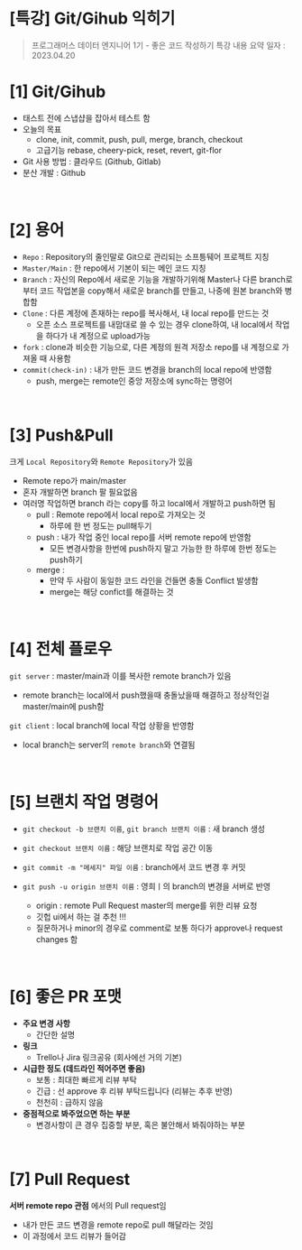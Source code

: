 # [특강] Git/Gihub 익히기
> 프로그래머스 데이터 엔지니어 1기 - 좋은 코드 작성하기 특강 내용 요약
> 일자 : 2023.04.20

# [1] Git/Gihub
- 태스트 전에 스냅샵을 잡아서 테스트 함
-  오늘의 목표 
    - clone, init, commit, push, pull, merge, branch, checkout
    - 고급기능 rebase, cheery-pick, reset, revert, git-flor
- Git 사용 방법 : 클라우드 (Github, Gitlab)
- 분산 개발 : Github

<br>

# [2] 용어
- `Repo` : Repository의 줄인말로 Git으로 관리되는 소프틍뒈어 프로젝트 지칭
- `Master/Main` : 한 repo에서 기본이 되는 메인 코드 지칭 
- `Branch` : 자신의 Repo에서 새로운 기능을 개발하기위해 Master나 다른 branch로 부터 코드 작업본을 copy해서 새로운 branch를 만들고, 나중에 원본 branch와 병합함
- `Clone` : 다른 계정에 존재하는 repo를 복사해서, 내 local repo를 만드는 것
    - 오픈 소스 프로젝트를 내맘대로 쓸 수 있는 경우 clone하여, 내 local에서 작업을 하다가 내 계정으로 upload가능
- `fork` : clone과 비슷한 기능으로, 다른 계정의 원격 저장소 repo를 내 계정으로 가져올 때 사용함
- `commit(check-in)` : 내가 만든 코드 변경을 branch의 local repo에 반영함 
    - push, merge는 remote인 중앙 저장소에 sync하는 명령어 

<br>

# [3] Push&Pull

크게 `Local Repository`와 `Remote Repository`가 있음 
- Remote repo가 main/master 
- 혼자 개발하면 branch 팔 필요없음
- 여러명 작업하면 branch 라는 copy를 하고 local에서 개발하고 push하면 됨
    - pull : Remote repo에서 local repo로 가져오는 것
        - 하루에 한 번 정도는 pull해두기
    - push : 내가 작업 중인 local repo를 서버 remote repo에 반영함
        - 모든 변경사항을 한번에 push하지 말고 가능한 한 하루에 한번 정도는 push하기 
    - merge : 
        - 만약 두 사람이 동일한 코드 라인을 건들면 충돌 Conflict 발생함 
        - merge는 해당 confict를 해결하는 것

<br>

# [4] 전체 플로우 
`git server` : master/main과 이를 복사한 remote branch가 있음
- remote branch는 local에서 push했을때  충돌났을때 해결하고 정상적인걸 master/main에 push함    

`git client` : local branch에 local 작업 상황을 반영함
- local branch는 server의 `remote branch`와 연결됨

<br>

# [5] 브랜치 작업 명령어  
- `git checkout -b 브랜치 이름`, `git branch 브랜치 이름` : 새 branch 생성   
- `git checkout 브랜치 이름` : 해당 브랜치로 작업 공간 이동 
- `git commit -m "메세지" 파일 이름` : branch에서 코드 변경 후 커밋 

- `git push -u origin 브랜치 이름` : 영희ㅣ의 branch의 변경을 서버로 반영
    - origin : remote
Pull Request  master의 merge를 위한 리뷰 요청 
    - 깃헙 ui에서 하는 걸 추천 !!!
    - 질문하거나 minor의 경우로 comment로 보통 하다가 approve나 request changes 함

<br>

# [6] 좋은 PR 포맷
- __주요 변경 사항__ 
    - 간단한 설명
- __링크__ 
    - Trello나 Jira 링크공유 (회사에선 거의 기본)
- __시급한 정도 (데드라인 적어주면 좋음)__
    - 보통 : 최대한 빠르게 리뷰 부탁 
    - 긴급 : 선 approve 후 리뷰 부탁드립니다 (리뷰는 추후 반영)
    - 천천히 : 급하지 않음 
- __중점적으로 봐주었으면 하는 부분__
    - 변경사항이 큰 경우 집중할 부분, 혹은 불안해서 봐줘야하는 부분 

<br>

# [7] Pull Request 
__서버 remote repo 관점__ 에서의 Pull request임
- 내가 만든 코드 변경을 remote repo로 pull 해달라는 것임
- 이 과정에서 코드 리뷰가 들어감